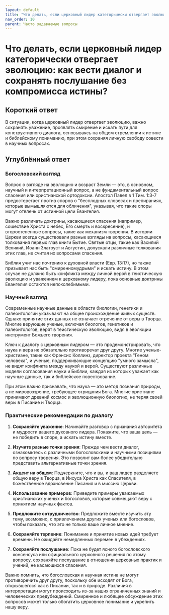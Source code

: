 ```yaml
---
layout: default
title: "Что делать, если церковный лидер категорически отвергает эволюцию: как вести диалог и сохранять послушание без компромисса истины?"
nav_order: 10
parent: Часто задаваемые вопросы
---
```


# Что делать, если церковный лидер категорически отвергает эволюцию: как вести диалог и сохранять послушание без компромисса истины?

## Короткий ответ

В ситуации, когда церковный лидер отвергает эволюцию, важно сохранять уважение, проявлять смирение и искать пути для конструктивного диалога, основываясь на общем стремлении к истине и библейскому пониманию, при этом сохраняя личную свободу совести в научных вопросах.

## Углублённый ответ

### Богословский взгляд

Вопрос о взгляде на эволюцию и возраст Земли — это, в основном, научный и интерпретационный вопрос, а не фундаментальный вопрос спасения или христианской ортодоксии. Апостол Павел в 1 Тим. 1:3-7 предостерегает против споров о "бесплодных словесах и препираниях, которые вымышляются для обличения", указывая, что такие споры могут отвлечь от истинной цели Евангелия.

Важно различать доктрины, касающиеся спасения (например, сошествие Христа с небес, Его смерть и воскресение), и второстепенные вопросы, такие как механизм творения. В истории Церкви всегда существовали разные взгляды на вопросы, касающиеся толкования первых глав книги Бытие. Святые отцы, такие как Василий Великий, Иоанн Златоуст и Августин, допускали различные толкования этих глав, не считая их вопросами спасения.

Библия учит нас почтению к духовной власти (Евр. 13:17), но также призывает нас быть "смиренномудрыми" и искать истину. В этом случае не должно быть конфликта между личной верой в теистическую эволюцию и уважением к церковному лидеру, пока основные доктрины Евангелия остаются непоколебимыми.

### Научный взгляд

Современные научные данные в области биологии, генетики и палеонтологии указывают на общее происхождение живых существ. Однако принятие этих данных не означает отречение от веры в Творца. Многие верующие ученые, включая биологов, генетиков и палеонтологов, верят в теистическую эволюцию, видя в эволюции инструмент Божьего творения.

Ключ к диалогу с церковным лидером — это продемонстрировать, что наука и вера не обязательно противоречат друг другу. Многие ученые-христиане, такие как Фрэнсис Коллинз, директор проекта "Геном человека", и ученые, поддерживающие концепцию "умного замысла", не видят конфликта между наукой и верой. Существуют различные модели согласования науки и Библии, каждая из которых уважает как научные данные, так и библейское повествование.

При этом важно признавать, что наука — это метод познания природы, а не мировоззрение, требующее отрицания Бога. Многие христиане принимают древний космос и эволюционную биологию, не теряя своей веры в Писание и Творца.

### Практические рекомендации по диалогу

1. **Сохраняйте уважение**: Начинайте разговор с признания авторитета и мудрости вашего духовного лидера. Покажите, что ваша цель — не победить в споре, а искать истину вместе.

2. **Изучите разные точки зрения**: Прежде чем вести диалог, ознакомьтесь с различными богословскими и научными позициями по вопросу творения. Это позволит вам более убедительно представить альтернативные точки зрения.

3. **Акцент на общем**: Подчеркните, что и вы, и ваш лидер разделяете общую веру в Творца, в Иисуса Христа как Спасителя, в божественное вдохновение Писания и в миссию Церкви.

4. **Использование примеров**: Приведите примеры уважаемых христианских ученых и богословов, которые совмещают веру с принятием научных фактов.

5. **Предложите сотрудничество**: Предложите вместе изучить эту тему, возможно, с привлечением других ученых или богословов, чтобы показать, что это не только ваше личное мнение.

6. **Сохраняйте терпение**: Понимание и принятие новых идей требует времени. Не ожидайте немедленных перемен в убеждениях.

7. **Сохраняйте послушание**: Пока не будет ясного богословского консенсуса или официального церковного решения по этому вопросу, сохраняйте послушание в отношении церковных практик и учений, не касающихся спасения.

Важно помнить, что богословская и научная истина не могут противоречить друг другу, поскольку обе исходят от Бога, открывшегося как в Писании, так и в природе. Различия в интерпретации могут происходить из-за наших ограниченных знаний и человеческих предубеждений. Смиренное и любящее обсуждение этих вопросов может только обогатить церковное понимание и укрепить нашу веру.